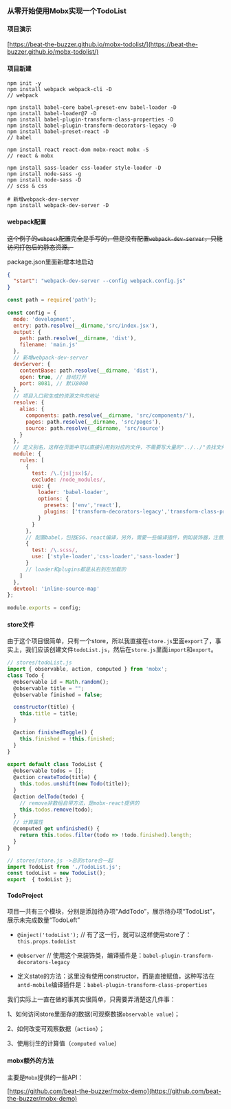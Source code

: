 ### 从零开始使用Mobx实现一个TodoList

#### 项目演示

[https://beat-the-buzzer.github.io/mobx-todolist/](https://beat-the-buzzer.github.io/mobx-todolist/)

#### 项目新建

```shell
npm init -y
npm install webpack webpack-cli -D
// webpack

npm install babel-core babel-preset-env babel-loader -D
npm install babel-loader@7 -D
npm install babel-plugin-transform-class-properties -D
npm install babel-plugin-transform-decorators-legacy -D
npm install babel-preset-react -D
// babel

npm install react react-dom mobx-react mobx -S
// react & mobx

npm install sass-loader css-loader style-loader -D
npm install node-sass -g
npm install node-sass -D
// scss & css

# 新增webpack-dev-server
npm install webpack-dev-server -D
```

#### webpack配置

~~这个例子的`webpack`配置完全是手写的，但是没有配置`webpack-dev-server`，只能访问打包后的静态资源。~~

package.json里面新增本地启动

```json
{
  "start": "webpack-dev-server --config webpack.config.js"
}
```

```js
const path = require('path');
	
const config = {
  mode: 'development',
  entry: path.resolve(__dirname,'src/index.jsx'), 
  output: {
    path: path.resolve(__dirname, 'dist'),
    filename: 'main.js'
  },
  // 新增webpack-dev-server
  devServer: {
    contentBase: path.resolve(__dirname, 'dist'),
    open: true, // 自动打开
    port: 8081, // 默认8080
  },
  // 项目入口和生成的资源文件的地址
  resolve: {
    alias: {
      components: path.resolve(__dirname, 'src/components/'),
      pages: path.resolve(__dirname, 'src/pages'),
      source: path.resolve(__dirname, 'src/source')
    }
  },
  // 定义别名，这样在页面中可以直接引用到对应的文件，不需要写大量的"../../"去找文件
  module: {
    rules: [
      {
        test: /\.(js|jsx)$/,
        exclude: /node_modules/,
        use: {
          loader: 'babel-loader',
          options: {
            presets: ['env','react'],
            plugins: ['transform-decorators-legacy','transform-class-properties']
          }
        }
      },
      // 配置babel，包括ES6、react编译，另外，需要一些编译插件，例如装饰器，注意插件的位置，是从右到左加载的，参考下面对CSS的处理
      {
        test: /\.scss/,
        use: ['style-loader','css-loader','sass-loader']
      }
      // loader和plugins都是从右到左加载的
    ]
  },
  devtool: 'inline-source-map'
};
	
module.exports = config;
```

#### store文件

由于这个项目很简单，只有一个store，所以我直接在`store.js`里面`export`了，事实上，我们应该创建文件`todoList.js`，然后在`store.js`里面`import`和`export`。

```js
// stores/todoList.js
import { observable, action, computed } from 'mobx';
class Todo {
  @observable id = Math.random();
  @observable title = "";
  @observable finished = false;

  constructor(title) {
    this.title = title;
  }

  @action finishedToggle() {
    this.finished = !this.finished;
  }
}
	
export default class TodoList {
  @observable todos = [];
  @action createTodo(title) {
    this.todos.unshift(new Todo(title));
  }
  @action delTodo(todo) {
    // remove非数组自带方法，是mobx-react提供的
    this.todos.remove(todo);
  }
  // 计算属性
  @computed get unfinished() {
    return this.todos.filter(todo => !todo.finished).length;
  }
}

// stores/store.js ->总的store合一起
import TodoList from './TodoList.js';
const todoList = new TodoList();
export  { todoList };
```

#### TodoProject

项目一共有三个模块，分别是添加待办项“AddTodo”，展示待办项“TodoList”，展示未完成数量“TodoLeft”

- `@inject('todoList');` // 有了这一行，就可以这样使用store了：`this.props.todoList`

- `@observer` // 使用这个来装饰类，编译插件是：`babel-plugin-transform-decorators-legacy`

- 定义state的方法：这里没有使用constructor，而是直接赋值，这种写法在`antd-mobile`编译插件是：`babel-plugin-transform-class-properties`

我们实际上一直在做的事其实很简单，只需要弄清楚这几件事：

1、如何访问store里面存的数据(可观察数据`observable value`)； 

2、如何改变可观察数据（`action`）；

3、使用衍生的计算值（`computed value`）

#### mobx额外的方法

主要是`Mobx`提供的一些API：

[https://github.com/beat-the-buzzer/mobx-demo](https://github.com/beat-the-buzzer/mobx-demo)